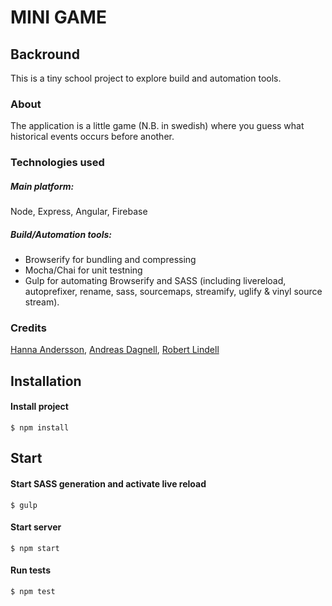 # MINI GAME

## Backround

This is a tiny school project to explore build and automation tools. 

### About

The application is a little game (N.B. in swedish) where you guess what historical events occurs before another.

### Technologies used  

##### Main platform:

Node, Express, Angular, Firebase

##### Build/Automation tools:

- Browserify for bundling and compressing
- Mocha/Chai for unit testning
- Gulp for automating Browserify and SASS (including livereload, autoprefixer, rename, sass, sourcemaps, streamify, uglify & vinyl source stream).

### Credits 

[Hanna Andersson](https://github.com/hannaand), [Andreas Dagnell](https://github.com/andreasdjs), [Robert Lindell](https://github.com/robertlindell)

## Installation

#### Install project

```shell
$ npm install
```

## Start

#### Start SASS generation and activate live reload

```shell
$ gulp
```

#### Start server

```shell
$ npm start
```

#### Run tests

```shell
$ npm test
```

